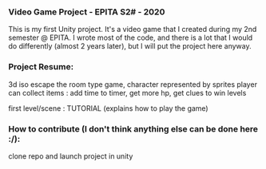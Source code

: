### Video Game Project - EPITA S2# - 2020

This is my first Unity project. It's a video game that I created during my 2nd semester @ EPITA.
I wrote most of the code, and there is a lot that I would do differently (almost 2 years later), but I will put the project here anyway. 

### Project Resume:
3d iso escape the room type game, character represented by sprites
player can collect items : add time to timer, get more hp, get clues to win levels

first level/scene : TUTORIAL (explains how to play the game)

### How to contribute (I don't think anything else can be done here :/):

clone repo and launch project in unity


